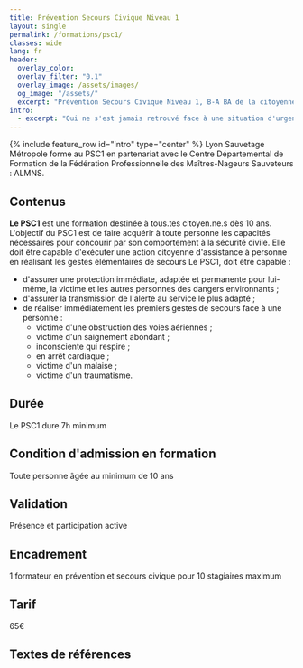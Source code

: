 ```yaml
---
title: Prévention Secours Civique Niveau 1
layout: single
permalink: /formations/psc1/
classes: wide
lang: fr
header:   
  overlay_color: 
  overlay_filter: "0.1"
  overlay_image: /assets/images/
  og_image: "/assets/"
  excerpt: "Prévention Secours Civique Niveau 1, B-A BA de la citoyenneté."
intro:
  - excerpt: "Qui ne s'est jamais retrouvé face à une situation d'urgence dans la vie de tous les jours qui vous implique un tiers, un proche ou vous même. Qu'il s'agisse d'un accident de la circulation, d'un malaise, d'un saignement abondant, d'un traumatisme, d'une brûlure,... les situations d'urgences sont nombreuses et frappent toujours quand on ne s'y attend pas. Alors pour adopter les bons reflexes, le premier c'est de vous former au PSC1 avec nous. On vous attend ;-)"
---
```

{% include feature_row id="intro" type="center" %}
Lyon Sauvetage Métropole forme au PSC1 en partenariat avec le Centre Départemental de Formation de la Fédération Professionnelle des Maîtres-Nageurs Sauveteurs : ALMNS.

## Contenus
**Le PSC1** est une formation destinée à tous.tes citoyen.ne.s dès 10 ans. L'objectif du PSC1 est de faire acquérir à toute personne les capacités nécessaires pour concourir par son comportement à la sécurité civile. Elle doit être capable d'exécuter une action citoyenne d'assistance à personne en réalisant les gestes élémentaires de secours
Le PSC1, doit être capable :
- d'assurer une protection immédiate, adaptée et permanente pour lui-même, la victime et les autres personnes des dangers environnants ;
- d'assurer la transmission de l'alerte au service le plus adapté ; 
- de réaliser immédiatement les premiers gestes de secours face à une personne :
  - victime d'une obstruction des voies aériennes ;
  - victime d'un saignement abondant ;
  - inconsciente qui respire ;
  - en arrêt cardiaque ;
  - victime d'un malaise ;
  - victime d'un traumatisme.

## Durée
Le PSC1 dure 7h minimum

## Condition d'admission en formation
Toute personne âgée au minimum de 10 ans

## Validation
Présence et participation active

## Encadrement
1 formateur en prévention et secours civique pour 10 stagiaires maximum

## Tarif
65€

## Textes de références



